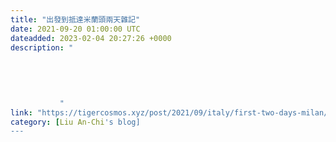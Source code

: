 ```yaml
---
title: "出發到抵達米蘭頭兩天雜記"
date: 2021-09-20 01:00:00 UTC
dateadded: 2023-02-04 20:27:26 +0000
description: "
    
      
      
        
        
           "
link: "https://tigercosmos.xyz/post/2021/09/italy/first-two-days-milan/"
category: [Liu An-Chi's blog]
---
```

